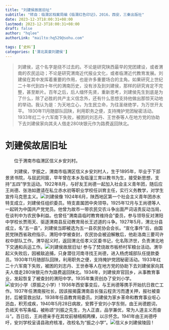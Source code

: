 ```yaml
---
title: "刘建侯故居旧址"
subtitle: "转自：临渭区档案局编《临渭红色印记》，2016，西安，三秦出版社"
date: 2023-12-3T18:00:31+08:00
lastmod: 2023-12-3T18:00:31+08:00
draft: false
author: "hqlee"
authorLink: "mailto:hq529@sohu.com"

tags: [‘史料’]
categories: ['渭北英豪刘建侯']
---
```


>刘建侯，这个名字是绕不过去的。不论是研究陕西最早的党团建设，或者渭南的农民运动；不论是研究渭南近代报业文化，或者临渭近代教育发展。刘建侯在其中发挥着重要的作用，也是许多重要场合的主角。如果研究上世纪二十年代到四十年代的渭南历史，没有涉及到刘建侯，那样的研究肯定不完整，甚至断片。百年之后，后人缅怀先贤，重新思考，刘建侯先生到底是为了什么，除了必胜的共产主义信念外，还有什么思想支持他做出那惊天动地的举动。我认为是：为天地立心，为生民立命，为往圣继绝学，为万世开太平。
>1930年11月随部队回陕，利用职务之便，支持掩护党团秘密活动。1933年红二十六军南下失败，被困的刘志丹、王世泰等人在地方党的协助下去刘建侯家向其夫人借走280块银元作为路费返回陕北。


# 刘建侯故居旧址

　　位于渭南市临渭区信义乡安刘村。


　　刘建侯，字振之，渭南市临渭区信义乡安刘村人，生于1895年，毕业于下邽景贤书院，与屈武同窗，早年曾在本乡及临潼三育以教书为生，接受新思想，支持“五四”学生运动。1922年8月，与好友王尚德一起加入社会主义青年团，随后应王尚德、张浩如邀请在私立赤水初等职业学校任训育主任，实行义务教学，对学生宣传马克思主义。![刘建侯像](/images/ljh/ljh043-1.jpg "渭北英豪刘建侯") 1924年6月，陕西地区第一个社会主义青年团赤水特支成立，刘建侯任组织委员。特支直属团中央领导。1925年12月与王尚德等人一起转为中国共产党党员。他曾为故市一带农民交农斗争出面严词诘责反动当局，在谈判中为农民争利益。也曾任“渭南县临时教育维持会”委员，参与领导反对渭阳中学校长贾雨天、驱逐渭南县反动教育局长王述道的斗争。1927年5月，渭北分县成立，名“五一县”，刘建侯当即被选为五一县农民协会会长。“宣化事件”后，由国民党陕西省政府指示，渭阳中学被查封，农民协会被迫解散后，他赴洛南三要司许权中部队工作。渭华起义时，返回渭北任孝义区委书记，化名陈济世，负责渭北地下交通和兵运工作。![刘建侯故居旧址](/images/ljh/ljh043-2.jpg "刘建侯故居旧址上他儿子家重新修的房子")! 参与了焚烧故市板桥村军粮台活动。渭华起义失败后，因被敌追捕，只身潜往河南寻找王尚德，进入杨虎城部队任提款委员。1930年11月随部队回陕，利用职务之便，支持掩护党团秘密活动。1933年红二十六军南下失败，被困的刘志丹、王世泰等人在地方党的协助下去刘建侯家向其夫人借走280块银元作为路费返回陕北。1934年，刘建侯弃官回乡，从事教育事业，发起恢复了被查封的渭阳中学。1935年集资创办了安刘小学。![安刘小学（原振之小学）](/images/ljh/ljh043-3.jpg "信义乡安刘小学（原振之小学）校园")!  1936年西安事变后，与王尚德等携手开始抗日救亡工作。1937年任渭南报社长，因该报揭露渭南县长强云程贪污而遭关押，报社被查封，后被营救出狱，1938年任县教育局委员。刘建侯为家乡革命和教育事业呕心沥血，积芳成疾，1940年5月28日病故，安葬于安刘小学东侧，由王尚德题词，负祗天书写条幅，被称颂“刘振之先生，为人正直，品学兼优，常为人道主义而奋斗”。百日后，王尚德亲手在其坟前植梧桐两棵，以示怀念。1941年由王尚德呼吁，安刘学校呈请县政府核准，改校名为“振之小学”。![信义乡刘建侯陵园](/images/ljh/ljh043-4.jpg "信义乡刘建侯陵园") !



